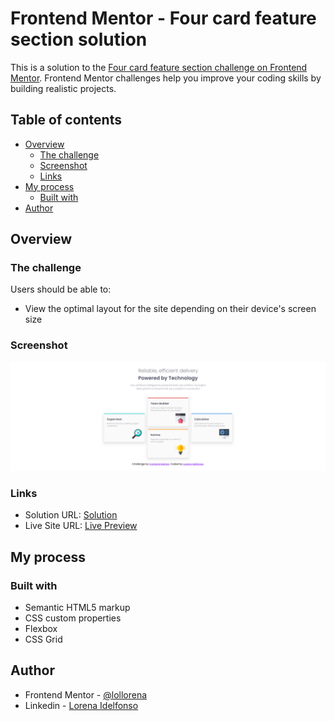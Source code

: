 # Frontend Mentor - Four card feature section solution

This is a solution to the [Four card feature section challenge on Frontend Mentor](https://www.frontendmentor.io/challenges/four-card-feature-section-weK1eFYK). Frontend Mentor challenges help you improve your coding skills by building realistic projects. 

## Table of contents

- [Overview](#overview)
  - [The challenge](#the-challenge)
  - [Screenshot](#screenshot)
  - [Links](#links)
- [My process](#my-process)
  - [Built with](#built-with)
- [Author](#author)

## Overview

### The challenge

Users should be able to:

- View the optimal layout for the site depending on their device's screen size

### Screenshot

![](./screenshot.png)

### Links

- Solution URL: [Solution](https://www.frontendmentor.io/solutions/four-card-feature-section-t7rw8ldJqj)
- Live Site URL: [Live Preview](https://lorenaidelfonso.github.io/frontend-mentor-four-card-feature-section/)

## My process

### Built with

- Semantic HTML5 markup
- CSS custom properties
- Flexbox
- CSS Grid


## Author

- Frontend Mentor - [@lollorena](https://www.frontendmentor.io/profile/lollorena)
- Linkedin - [Lorena Idelfonso](https://www.linkedin.com/in/lorena-f-aa011524a/)